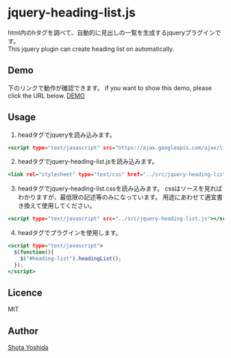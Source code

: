 jquery-heading-list.js
====
html内のhタグを調べて、自動的に見出しの一覧を生成するjqueryプラグインです。  
This jquery plugin can create heading list on automatically.


## Demo
下のリンクで動作が確認できます。
if you want to show this demo, please click the URL below.
[DEMO](http://shota-yoshida.github.io/jquery-heading-list/test/index.html "DEMO")

## Usage
1. headタグでjqueryを読み込みます。

```html:index.html
<script type="text/javascript" src="https://ajax.googleapis.com/ajax/libs/jquery/1.7.2/jquery.min.js"></script>
```

2. headタグでjquery-heading-list.jsを読み込みます。

```html:index.html
<link rel="stylesheet" type="text/css" href="../src/jquery-heading-list.css" />
```

3. headタグでjquery-heading-list.cssを読み込みます。
cssはソースを見ればわかりますが、最低限の記述等のみになっています。
用途にあわせて適宜書き換えて使用してください。

```html:index.html
<script type="text/javascript" src="../src/jquery-heading-list.js"></script>
```

4. headタグでプラグインを使用します。

```html:index.html
<script type="text/javascript">
  $(function(){
    $("#heading-list").headingList();
  });
</script>
```

## Licence

MIT

## Author

[Shota Yoshida](http://error-reporting.com)


